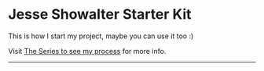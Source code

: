 # Jesse Showalter Starter Kit

This is how I start my project, maybe you can use it too :)

Visit [The Series to see my process](https://www.youtube.com/watch?v=sr6jDeAoXCc&feature=youtu.be&list=PLrtjkLnNjGHu7QIc8jN7hZmuP6wMby2QZ) for more info.


***

